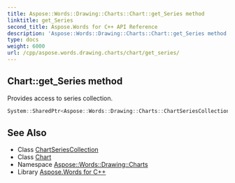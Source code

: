 ```yaml
---
title: Aspose::Words::Drawing::Charts::Chart::get_Series method
linktitle: get_Series
second_title: Aspose.Words for C++ API Reference
description: 'Aspose::Words::Drawing::Charts::Chart::get_Series method. Provides access to series collection in C++.'
type: docs
weight: 6000
url: /cpp/aspose.words.drawing.charts/chart/get_series/
---
```

## Chart::get_Series method


Provides access to series collection.

```cpp
System::SharedPtr<Aspose::Words::Drawing::Charts::ChartSeriesCollection> Aspose::Words::Drawing::Charts::Chart::get_Series()
```

## See Also

* Class [ChartSeriesCollection](../../chartseriescollection/)
* Class [Chart](../)
* Namespace [Aspose::Words::Drawing::Charts](../../)
* Library [Aspose.Words for C++](../../../)
